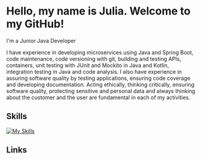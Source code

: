 # Hello, my name is Julia. Welcome to my GitHub! 

I'm a Junior Java Developer 

I have experience in developing microservices using Java and Spring Boot, code maintenance, code versioning with git, building and testing APIs, containers, unit testing with JUnit and Mockito in Java and Kotlin, integration testing in Java and code analysis. I also have experience in assuring software quality by testing applications, ensuring code coverage and developing documentation. Acting ethically, thinking critically, ensuring software quality, protecting sensitive and personal data and always thinking about the customer and the user are fundamental in each of my activities.

## Skills
[![My Skills](https://skillicons.dev/icons?i=java,spring,aws,git,jenkins)](https://skillicons.dev)


## Links

